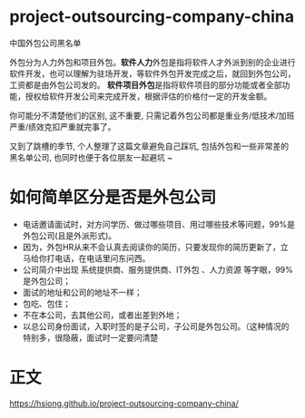 # project-outsourcing-company-china
中国外包公司黑名单

外包分为人力外包和项目外包。**软件人力**外包是指将软件人才外派到别的企业进行软件开发，也可以理解为驻场开发，等软件外包开发完成之后，就回到外包公司，工资都是由外包公司发的。 **软件项目外包**是指将软件项目的部分功能或者全部功能，授权给软件开发公司来完成开发，根据评估的价格付一定的开发金额。

你可能分不清楚他们的区别, 这不重要, 只需记着外包公司都是重业务/低技术/加班严重/绩效克扣严重就完事了。

又到了跳槽的季节, 个人整理了这篇文章避免自己踩坑, 包括外包和一些非常差的黑名单公司, 也同时也便于各位朋友一起避坑 ~ 

# 如何简单区分是否是外包公司
+ 电话邀请面试时，对方问学历、做过哪些项目、用过哪些技术等问题，99%是外包公司(且是外派形式)。
+ 因为，外包HR从来不会认真去阅读你的简历，只要发现你的简历更新了，立马给你打电话，在电话里问东问西。
+ 公司简介中出现 系统提供商、服务提供商、IT外包 、人力资源 等字眼，99%是外包公司；
+ 面试的地址和公司的地址不一样；
+ 包吃、包住；
+ 不在本公司，去其他公司，或者出差到外地；
+ 以总公司身份面试，入职时签的是子公司，子公司是外包公司。（这种情况的特别多，很隐蔽，面试时一定要问清楚

# 正文
https://hsiong.github.io/project-outsourcing-company-china/